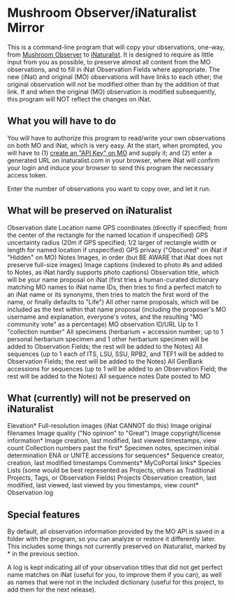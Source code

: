 # Mushroom Observer/iNaturalist Mirror

This is a command-line program that will copy your observations, one-way, from [Mushroom Observer](https://mushroomobserver.org/) to [iNaturalist](https://www.inaturalist.org/). It is designed to require as little input from you as possible, to preserve almost all content from the MO observations, and to fill in iNat Observation Fields where appropriate. The new (iNat) and original (MO) observations will have links to each other; the original observation will not be modified other than by the addition of that link. If and when the original (MO) observation is modified subsequently, this program will NOT reflect the changes on iNat.

## What you will have to do

You will have to authorize this program to read/write your own observations on both MO and iNat, which is very easy. At the start, when prompted, you will have to (1) [create an "API Key" on MO](https://mushroomobserver.org/account/api_keys) and supply it; and (2) enter a generated URL on inaturalist.com in your browser, where iNat will confirm your login and induce your browser to send this program the necessary access token.

Enter the number of observations you want to copy over, and let it run.

## What will be preserved on iNaturalist

Observation date
Location name
GPS coordinates (directly if specified; from the center of the rectangle for the named location if unspecified)
GPS uncertainty radius (20m if GPS specified; 1/2 larger of rectangle width or length for named location if unspecified)
GPS privacy ("Obscured" on iNat if "Hidden" on MO)
Notes
Images, in order (but BE AWARE that iNat does not preserve full-size images)
Image captions (indexed to photo #s and added to Notes, as iNat hardly supports photo captions)
Observation title, which will be your name proposal on iNat (first tries a human-curated dictionary matching MO names to iNat name IDs, then tries to find a perfect match to an iNat name or its synonyms, then tries to match the first word of the name, or finally defaults to "Life")
All other name proposals, which will be included as the text within that name proposal (including the proposer's MO username and explanation, everyone's votes, and the resulting "MO community vote" as a percentage)
MO observation ID/URL
Up to 1 "collection number"
All specimens (herbarium + accession number; up to 1 personal herbarium specimen and 1 other herbarium specimen will be added to Observation Fields; the rest will be added to the Notes)
All sequences (up to 1 each of ITS, LSU, SSU, RPB2, and TEF1 will be added to Observation Fields; the rest will be added to the Notes)
All GenBank accessions for sequences (up to 1 will be added to an Observation Field; the rest will be added to the Notes)
All sequence notes
Date posted to MO

## What (currently) will not be preserved on iNaturalist

Elevation*
Full-resolution images (iNat CANNOT do this)
Image original filenames
Image quality ("No opinion" to "Great")
Image copyright/license information*
Image creation, last modified, last viewed timestamps, view count
Collection numbers past the first*
Specimen notes, specimen initial determination
ENA or UNITE accessions for sequences*
Sequence creator, creation, last modified timestamps
Comments*
MyCoPortal links*
Species Lists (some would be best represented as Projects, others as Traditional Projects, Tags, or Observation Fields)
Projects
Observation creation, last modified, last viewed, last viewed by you timestamps, view count*
Observation log

## Special features

By default, all observation information provided by the MO API is saved in a folder with the program, so you can analyze or restore it differently later. This includes some things not currently preserved on iNaturalist, marked by \* in the previous section.

A log is kept indicating all of your observation titles that did not get perfect name matches on iNat (useful for you, to improve them if you can), as well as names that were not in the included dictionary (useful for this project, to add them for the next release).
